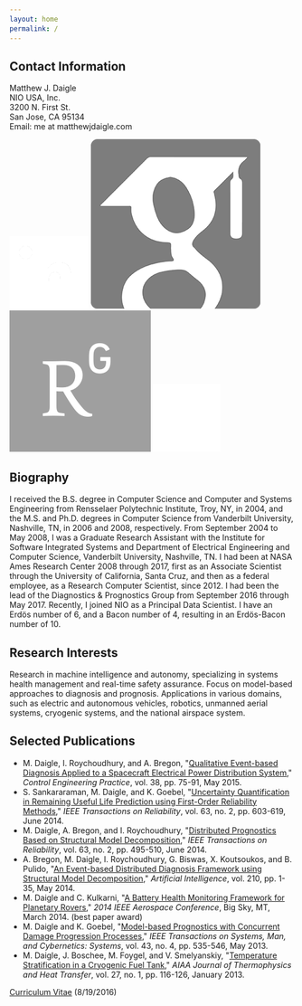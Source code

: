```yaml
---
layout: home
permalink: /
---
```


## Contact Information
Matthew J. Daigle  
NIO USA, Inc.  
3200 N. First St.  
San Jose, CA 95134  
Email: me at matthewjdaigle.com

<div class="iconSet">
<a href="https://www.linkedin.com/in/matthewjdaigle"><img src="images/linkedin.png" class="icon" alt="LinkedIn"></a>
<a href="https://scholar.google.com/citations?user=H29lcbkAAAAJ&hl=en"><img src="images/googlescholar.png" class="icon" alt="Google Scholar"></a>
<a href="https://www.researchgate.net/profile/Matthew_Daigle"><img src="images/researchgate.png" class="icon" alt="ResearchGate"></a>
<a href="https://github.com/matthewjdaigle"><img src="images/github.png" class="icon" alt="GitHub"></a>
</div>

## Biography
I received the B.S. degree in Computer Science and Computer and Systems Engineering from Rensselaer Polytechnic Institute, Troy, NY, in 2004, and the M.S. and Ph.D. degrees in Computer Science from Vanderbilt University, Nashville, TN, in 2006 and 2008, respectively. From September 2004 to May 2008, I was a Graduate Research Assistant with the Institute for Software Integrated Systems and Department of Electrical Engineering and Computer Science, Vanderbilt University, Nashville, TN. I had been at NASA Ames Research Center 2008 through 2017, first as an Associate Scientist through the University of California, Santa Cruz, and then as a federal employee, as a Research Computer Scientist, since 2012. I had been the lead of the Diagnostics &amp; Prognostics Group from September 2016 through May 2017. Recently, I joined NIO as a Principal Data Scientist. I have an Erd&ouml;s number of 6, and a Bacon number of 4, resulting in an Erd&ouml;s-Bacon number of 10.

## Research Interests
Research in machine intelligence and autonomy, specializing in systems health management and real-time safety assurance. Focus on model-based approaches to diagnosis and prognosis. Applications in various domains, such as electric and autonomous vehicles, robotics, unmanned aerial systems, cryogenic systems, and the national airspace system.

## Selected Publications
- <span class="name">M. Daigle</span>, I. Roychoudhury, and A. Bregon, "<a href="pubs/DaigleEtAlQED2015.pdf">Qualitative Event-based Diagnosis Applied to a Spacecraft Electrical Power Distribution System</a>," <i>Control Engineering Practice</i>, vol. 38, pp. 75-91, May 2015.</li>
- S. Sankararaman, <span class="name">M. Daigle</span>, and K. Goebel, "<a href="pubs/SankararamanEtAl-UncertaintyQuantificationRUL.pdf">Uncertainty Quantification in Remaining Useful Life Prediction using First-Order Reliability Methods</a>," <i>IEEE Transactions on Reliability</i>, vol. 63, no. 2, pp. 603-619, June 2014.</li>
- <span class="name">M. Daigle</span>, A. Bregon, and I. Roychoudhury, "<a href="pubs/DaigleEtAl-DistributedPrognostics-IEEEToR.pdf">Distributed Prognostics Based on Structural Model Decomposition</a>," <i>IEEE Transactions on Reliability</i>, vol. 63, no. 2, pp. 495-510, June 2014.</li>
- A. Bregon, <span class="name">M. Daigle</span>, I. Roychoudhury, G. Biswas, X. Koutsoukos, and B. Pulido, "<a href="pubs/BregonEtAl-DistributedDiagnosis-AI.pdf">An Event-based Distributed Diagnosis Framework using Structural Model Decomposition</a>," <i>Artificial Intelligence</i>, vol. 210, pp. 1-35, May 2014.</li>
- <span class="name">M. Daigle</span> and C. Kulkarni, "<a href="pubs/DaigleEtAl-Aero2014-RoverBHM.pdf">A Battery Health Monitoring Framework for Planetary Rovers</a>," <i>2014 IEEE Aerospace Conference</i>, Big Sky, MT, March 2014.  (best paper award)</li>
- <span class="name">M. Daigle</span> and K. Goebel, "<a href="pubs/DaigleEtAl-PrognosticsConcurrentDamage-SMC.pdf">Model-based Prognostics with Concurrent Damage Progression Processes</a>," <i>IEEE Transactions on Systems, Man, and Cybernetics: Systems</i>, vol. 43, no. 4, pp. 535-546, May 2013.</li>
- <span class="name">M. Daigle</span>, J. Boschee, M. Foygel, and V. Smelyanskiy, "<a href="pubs/DaigleEtAl-ThermalStratification.pdf">Temperature Stratification in a Cryogenic Fuel Tank</a>," <i>AIAA Journal of Thermophysics and Heat Transfer</i>, vol. 27, no. 1, pp. 116-126, January 2013.




<a href="MatthewDaigle-CurriculumVitae.pdf">Curriculum Vitae</a> (8/19/2016)
